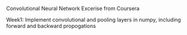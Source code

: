 Convolutional Neural Network Excerise from Coursera

Week1: Implement convolutional and pooling layers in numpy, including forward and backward propogations
